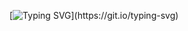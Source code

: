 [![Typing SVG](https://readme-typing-svg.demolab.com?font=Kanit&pause=1000&random=false&width=435&lines=Welcome+to+my+github+page!;Here+you+can+check+out+my+tutorials+;and+some+other+projects!)](https://git.io/typing-svg)
<!---
SpeccSK/SpeccSK is a ✨ special ✨ repository because its `README.md` (this file) appears on your GitHub profile.
You can click the Preview link to take a look at your changes.
--->
